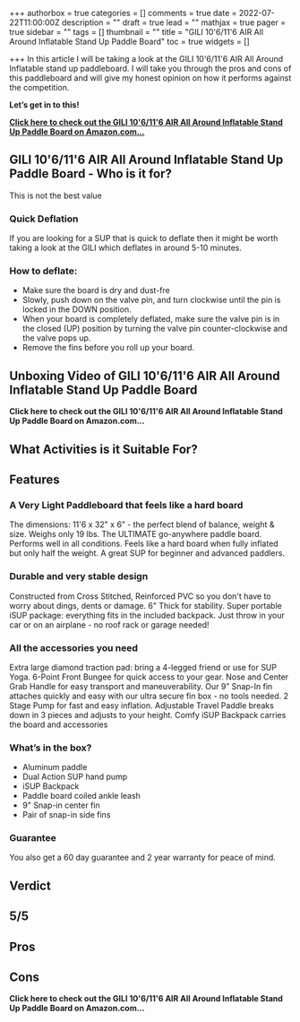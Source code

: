 +++
authorbox = true
categories = []
comments = true
date = 2022-07-22T11:00:00Z
description = ""
draft = true
lead = ""
mathjax = true
pager = true
sidebar = ""
tags = []
thumbnail = ""
title = "GILI 10'6/11'6 AIR All Around Inflatable Stand Up Paddle Board"
toc = true
widgets = []

+++
In this article I will be taking a look at the GILI 10'6/11'6 AIR All Around Inflatable stand up paddleboard. I will take you through the pros and cons of this paddleboard and will give my honest opinion on how it performs against the competition.

**Let’s get in to this!**

[**Click here to check out the GILI 10'6/11'6 AIR All Around Inflatable Stand Up Paddle Board on Amazon.com...**](#)

## GILI 10'6/11'6 AIR All Around Inflatable Stand Up Paddle Board - Who is it for?

This is not the best value 

### Quick Deflation

If you are looking for a SUP that is quick to deflate then it might be worth taking a look at the GILI which deflates in around 5-10 minutes.  

### How to deflate:

* Make sure the board is dry and dust-fre
* Slowly, push down on the valve pin, and turn clockwise until the pin is locked in the DOWN position.
* When your board is completely deflated, make sure the valve pin is in the closed (UP) position by turning the valve pin counter-clockwise and the valve pops up.
* Remove the fins before you roll up your board.

## Unboxing Video of GILI 10'6/11'6 AIR All Around Inflatable Stand Up Paddle Board

**Click here to check out the GILI 10'6/11'6 AIR All Around Inflatable Stand Up Paddle Board on Amazon.com...**

## What Activities is it Suitable For?

## Features

### A Very Light Paddleboard that feels like a hard board

The dimensions: 11'6 x 32" x 6” - the perfect blend of balance, weight & size. Weighs only 19 lbs. The ULTIMATE go-anywhere paddle board. Performs well in all conditions. Feels like a hard board when fully inflated but only half the weight. A great SUP for beginner and advanced paddlers.

### Durable and very stable design

 Constructed from Cross Stitched, Reinforced PVC so you don't have to worry about dings, dents or damage. 6" Thick for stability. Super portable iSUP package: everything fits in the included backpack. Just throw in your car or on an airplane - no roof rack or garage needed!

### All the accessories you need

Extra large diamond traction pad: bring a 4-legged friend or use for SUP Yoga. 6-Point Front Bungee for quick access to your gear. Nose and Center Grab Handle for easy transport and maneuverability. Our 9” Snap-In fin attaches quickly and easy with our ultra secure fin box - no tools needed. 2 Stage Pump for fast and easy inflation. Adjustable Travel Paddle breaks down in 3 pieces and adjusts to your height. Comfy iSUP Backpack carries the board and accessories

### What’s in the box?

* Aluminum paddle
* Dual Action SUP hand pump
* iSUP Backpack
* Paddle board coiled ankle leash
* 9" Snap-in center fin
* Pair of snap-in side fins

### Guarantee 

You also get a 60 day guarantee and 2 year warranty for peace of mind.

## Verdict

## 5/5

## Pros

## Cons

**Click here to check out the GILI 10'6/11'6 AIR All Around Inflatable Stand Up Paddle Board on Amazon.com...**
